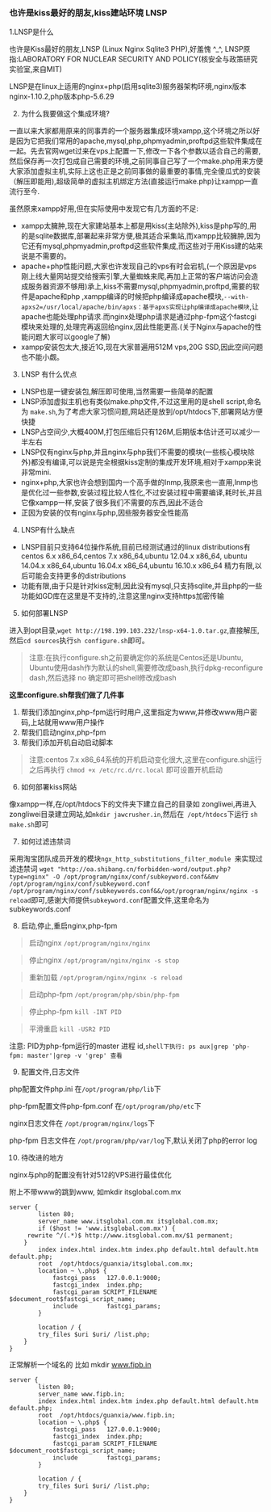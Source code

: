 ### 也许是kiss最好的朋友,kiss建站环境 LNSP

1.LNSP是什么

也许是Kiss最好的朋友,LNSP (Linux Nginx Sqlite3 PHP),好羞愧 ^\_\^, LNSP原指:LABORATORY FOR NUCLEAR SECURITY AND POLICY(核安全与政策研究实验室,来自MIT)

LNSP是在linux上适用的nginx+php(启用sqlite3)服务器架构环境,nginx版本nginx-1.10.2,php版本php-5.6.29

2. 为什么我要做这个集成环境?

一直以来大家都用原来的同事弄的一个服务器集成环境xampp,这个环境之所以好是因为它把我们常用的apache,mysql,php,phpmyadmin,proftpd这些软件集成在一起。先去官网wget过来在vps上配置一下,修改一下各个参数以适合自己的需要,然后保存再一次打包成自己需要的环境,之前同事自己写了一个make.php用来方便大家添加虚拟主机,实际上这也正是之前同事做的最重要的事情,完全傻瓜式的安装（解压即能用),超级简单的虚拟主机绑定方法(直接运行make.php)让xampp一直流行至今.

虽然原来xampp好用,但在实际使用中发现它有几方面的不足:
- xampp太臃肿,现在大家建站基本上都是用kiss(主站除外),kiss是php写的,用的是sqlite数据库,部署起来非常方便,极其适合采集站,而xampp比较臃肿,因为它还有mysql,phpmyadmin,proftpd这些软件集成,而这些对于用Kiss建的站来说是不需要的。
- apache+php性能问题,大家也许发现自己的vps有时会宕机,(一个原因是vps刚上线大量网站提交给搜索引擎,大量蜘蛛来爬,再加上正常的客户端访问会造成服务器资源不够用)承上,kiss不需要mysql,phpmyadmin,proftpd,需要的软件是apache和php ,xampp编译的时候把php编译成apache模块,`--with-apxs2=/usr/local/apache/bin/apxs：基于apxs实现让php编译成apache模块`,让apache也能处理php请求.而nginx处理php请求是通过php-fpm这个fastcgi模块来处理的,处理完再返回给nginx,因此性能更高.(关于Nginx与apache的性能问题大家可以google了解)
- xampp安装包太大,接近1G,现在大家普遍用512M vps,20G SSD,因此空间问题也不能小觑。

3. LNSP 有什么优点
- LNSP也是一键安装包,解压即可使用,当然需要一些简单的配置
- LNSP添加虚拟主机也有类似make.php文件,不过这里用的是shell script,命名为 `make.sh`,为了考虑大家习惯问题,网站还是放到/opt/htdocs下,部署网站方便快捷
- LNSP占空间少,大概400M,打包压缩后只有126M,后期版本估计还可以减少一半左右
- LNSP仅有nginx与php,并且nginx与php我们不需要的模块(一些核心模块除外)都没有编译,可以说是完全根据kiss定制的集成开发环境,相对于xampp来说非常mini.
- nginx+php,大家也许会想到国内一个高手做的lnmp,我原来也一直用,lnmp也是优化过一些参数,安装过程比较人性化,不过安装过程中需要编译,耗时长,并且它像xampp一样,安装了很多我们不需要的东西,因此不适合
- 正因为安装的仅有nginx与php,因些服务器安全性能高

4. LNSP有什么缺点
- LNSP目前只支持64位操作系统,目前已经测试通过的linux distributions有centos 6.x x86_64,centos 7.x x86_64,ubuntu 12.04.x x86_64, ubuntu 14.04.x x86_64,ubuntu 16.04.x x86_64,ubuntu 16.10.x x86_64 精力有限,以后可能会支持更多的distributions
- 功能有限,由于只是针对kiss定制,因此没有mysql,只支持sqlite,并且php的一些功能如GD库在这里是不支持的,注意这里nginx支持https加密传输

5. 如何部署LNSP

进入到opt目录,`wget http://198.199.103.232/lnsp-x64-1.0.tar.gz`,直接解压,然后`cd sources`执行`sh configure.sh`即可。

> 注意:在执行configure.sh之前要确定你的系统是Centos还是Ubuntu, Ubuntu使用dash作为默认的shell,需要修改成bash,执行dpkg-reconfigure dash,然后选择 no 确定即可把shell修改成bash


**这里configure.sh帮我们做了几件事**
1. 帮我们添加nginx,php-fpm运行时用户,这里指定为www,并修改www用户密码,上站就用www用户操作
2. 帮我们启动nginx,php-fpm
3. 帮我们添加开机自动启动脚本

> 注意:centos 7.x x86_64系统的开机启动变化很大,这里在configure.sh运行之后再执行 `chmod +x /etc/rc.d/rc.local`  即可设置开机启动


6. 如何部署kiss网站

 像xampp一样,在/opt/htdocs下的文件夹下建立自己的目录如 zongliwei,再进入zongliwei目录建立网站,如`mkdir jawcrusher.in`,然后在` /opt/htdocs`下运行 `sh make.sh`即可
 
7. 如何过滤违禁词

采用淘宝团队成员开发的模块`ngx_http_substitutions_filter_module `来实现过滤违禁词
`wget "http://oa.shibang.cn/forbidden-word/output.php?type=nginx" -O /opt/program/nginx/conf/subkeyword.conf&&mv /opt/program/nginx/conf/subkeyword.conf /opt/program/nginx/conf/subkeywords.conf&&/opt/program/nginx/nginx -s reload`即可,感谢大师提供`subkeyword.conf`配置文件,这里命名为subkeywords.conf

8. 启动,停止,重启nginx,php-fpm

> 启动nginx `/opt/program/nginx/nginx`

> 停止nginx `/opt/program/nginx/nginx -s stop`

> 重新加载 `/opt/program/nginx/nginx -s reload`

> 启动php-fpm `/opt/program/php/sbin/php-fpm`

> 停止php-fpm `kill -INT PID`

> 平滑重启 `kill -USR2 PID`

注意: PID为php-fpm运行的master 进程 id,`shell下执行: ps aux|grep 'php-fpm: master'|grep -v 'grep' 查看`

9. 配置文件,日志文件

php配置文件php.ini 在`/opt/program/php/lib`下

php-fpm配置文件php-fpm.conf 在`/opt/program/php/etc`下

nginx日志文件在 `/opt/program/nginx/logs`下

php-fpm 日志文件在 `/opt/program/php/var/log`下,默认关闭了php的error log

10. 待改进的地方

nginx与php的配置没有针对512的VPS进行最佳优化

附上不带www的跳到www, 如mkdir itsglobal.com.mx
```
server {
        listen 80;
        server_name www.itsglobal.com.mx itsglobal.com.mx;
        if ($host != 'www.itsglobal.com.mx') {
	 rewrite ^/(.*)$ http://www.itsglobal.com.mx/$1 permanent;
	}
        index index.html index.htm index.php default.html default.htm default.php;
        root  /opt/htdocs/guanxia/itsglobal.com.mx;
        location ~ \.php$ {
            fastcgi_pass   127.0.0.1:9000;
            fastcgi_index  index.php;
            fastcgi_param SCRIPT_FILENAME $document_root$fastcgi_script_name;
            include        fastcgi_params;
        }

        location / {
        try_files $uri $uri/ /list.php;
    }
}
```
正常解析一个域名的 比如 mkdir www.fipb.in
```
server {
        listen 80;
        server_name www.fipb.in;
        index index.html index.htm index.php default.html default.htm default.php;
        root  /opt/htdocs/guanxia/www.fipb.in;
        location ~ \.php$ {
            fastcgi_pass   127.0.0.1:9000;
            fastcgi_index  index.php;
            fastcgi_param SCRIPT_FILENAME $document_root$fastcgi_script_name;
            include        fastcgi_params;
        }

        location / {
        try_files $uri $uri/ /list.php;
    }
}
```
